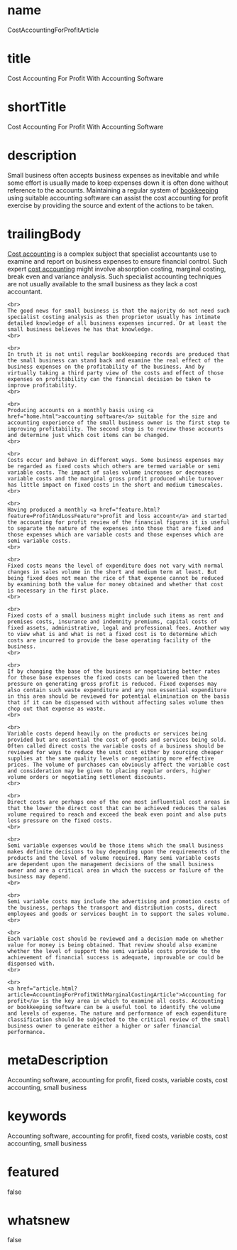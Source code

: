 # name
CostAccountingForProfitArticle

# title
Cost Accounting For Profit With Accounting Software

# shortTitle
Cost Accounting For Profit With Accounting Software

# description
<p>
        Small business often accepts business expenses as inevitable and while some effort is usually made to keep expenses down it is often done without reference to the accounts. Maintaining a regular system of <a href="article.html?article=BookkeepingSoftwareAndServicesArticle">bookkeeping </a>using suitable accounting software can assist the cost accounting for profit exercise by providing the source and extent of the actions to be taken.
    </p>

# trailingBody
<p>
    <a href="article.html?article=CostAccountingForProfitArticle">Cost accounting</a> is a complex subject that specialist accountants use to examine and report on business expenses to ensure financial control. Such expert <a href="article.html?article=CostAccountingForProfitArticle">cost accounting</a> might involve absorption costing, marginal costing, break even and variance analysis. Such specialist accounting techniques are not usually available to the small business as they lack a cost accountant.
    <br>
     
    <br>
    The good news for small business is that the majority do not need such specialist costing analysis as then proprietor usually has intimate detailed knowledge of all business expenses incurred. Or at least the small business believes he has that knowledge.
    <br>
     
    <br>
    In truth it is not until regular bookkeeping records are produced that the small business can stand back and examine the real effect of the business expenses on the profitability of the business. And by virtually taking a third party view of the costs and effect of those expenses on profitability can the financial decision be taken to improve profitability.
    <br>
     
    <br>
    Producing accounts on a monthly basis using <a href="home.html">accounting software</a> suitable for the size and accounting experience of the small business owner is the first step to improving profitability. The second step is to review those accounts and determine just which cost items can be changed.
    <br>
     
    <br>
    Costs occur and behave in different ways. Some business expenses may be regarded as fixed costs which others are termed variable or semi variable costs. The impact of sales volume increases or decreases variable costs and the marginal gross profit produced while turnover has little impact on fixed costs in the short and medium timescales.
    <br>
     
    <br>
    Having produced a monthly <a href="feature.html?feature=ProfitAndLossFeature">profit and loss account</a> and started the accounting for profit review of the financial figures it is useful to separate the nature of the expenses into those that are fixed and those expenses which are variable costs and those expenses which are semi variable costs.
    <br>
     
    <br>
    Fixed costs means the level of expenditure does not vary with normal changes in sales volume in the short and medium term at least. But being fixed does not mean the rice of that expense cannot be reduced by examining both the value for money obtained and whether that cost is necessary in the first place.
    <br>
     
    <br>
    Fixed costs of a small business might include such items as rent and premises costs, insurance and indemnity premiums, capital costs of fixed assets, administrative, legal and professional fees. Another way to view what is and what is not a fixed cost is to determine which costs are incurred to provide the base operating facility of the business.
    <br>
     
    <br>
    If by changing the base of the business or negotiating better rates for those base expenses the fixed costs can be lowered then the pressure on generating gross profit is reduced. Fixed expenses may also contain such waste expenditure and any non essential expenditure in this area should be reviewed for potential elimination on the basis that if it can be dispensed with without affecting sales volume then chop out that expense as waste.
    <br>
     
    <br>
    Variable costs depend heavily on the products or services being provided but are essential the cost of goods and services being sold. Often called direct costs the variable costs of a business should be reviewed for ways to reduce the unit cost either by sourcing cheaper supplies at the same quality levels or negotiating more effective prices. The volume of purchases can obviously affect the variable cost and consideration may be given to placing regular orders, higher volume orders or negotiating settlement discounts.
    <br>
     
    <br>
    Direct costs are perhaps one of the one most influential cost areas in that the lower the direct cost that can be achieved reduces the sales volume required to reach and exceed the beak even point and also puts less pressure on the fixed costs.
    <br>
     
    <br>
    Semi variable expenses would be those items which the small business makes definite decisions to buy depending upon the requirements of the products and the level of volume required. Many semi variable costs are dependent upon the management decisions of the small business owner and are a critical area in which the success or failure of the business may depend.
    <br>
     
    <br>
    Semi variable costs may include the advertising and promotion costs of the business, perhaps the transport and distribution costs, direct employees and goods or services bought in to support the sales volume.
    <br>
     
    <br>
    Each variable cost should be reviewed and a decision made on whether value for money is being obtained. That review should also examine whether the level of support the semi variable costs provide to the achievement of financial success is adequate, improvable or could be dispensed with.
    <br>
     
    <br>
    <a href="article.html?article=AccountingForProfitWithMarginalCostingArticle">Accounting for profit</a> is the key area in which to examine all costs. Accounting or bookkeeping software can be a useful tool to identify the volume and levels of expense. The nature and performance of each expenditure classification should be subjected to the critical review of the small business owner to generate either a higher or safer financial performance.
</p>


# metaDescription
Accounting software, accounting for profit, fixed costs, variable costs, cost accounting, small business

# keywords
Accounting software, accounting for profit, fixed costs, variable costs, cost accounting, small business

# featured
false

# whatsnew
false
